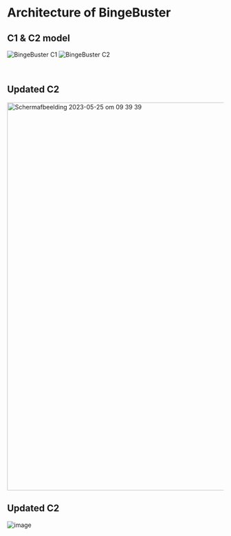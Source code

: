 # Architecture of BingeBuster

## C1 & C2 model
![BingeBuster C1](https://user-images.githubusercontent.com/73555911/226109580-e13bb06e-10e9-4983-bcef-0202abc43381.png)
![BingeBuster C2](https://user-images.githubusercontent.com/73555911/226109583-b1ba2dbe-d65c-4727-ba8c-cd870a933dc0.png)

<br>

## Updated C2

<img width="902" alt="Scherm­afbeelding 2023-05-25 om 09 39 39" src="https://github.com/Portfolio-Advanced-software/.github/assets/73555911/a63eedf4-1b6f-470f-a2d4-96f279413354">


## Updated C2

![image](https://github.com/Portfolio-Advanced-software/.github/assets/73555911/d684ce60-666c-4ee3-9da6-94d118467fb6)
